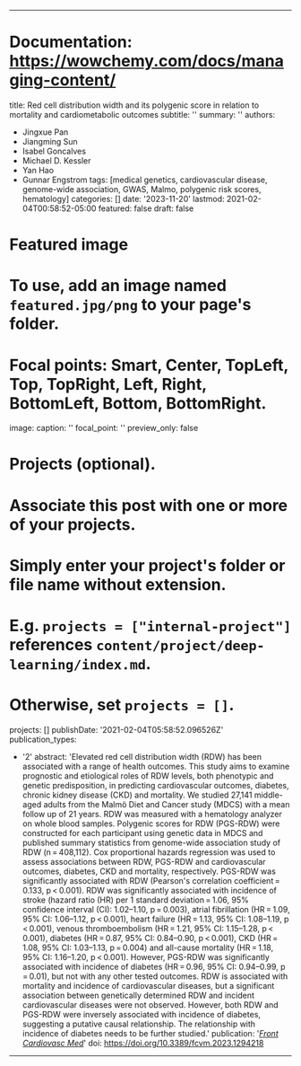 
---
# Documentation: https://wowchemy.com/docs/managing-content/

title: Red cell distribution width and its polygenic score in relation to mortality and cardiometabolic outcomes
subtitle: ''
summary: ''
authors:
- Jingxue Pan
- Jiangming Sun
- Isabel Goncalves
- Michael D. Kessler
- Yan Hao
- Gunnar Engstrom
tags: [medical genetics, cardiovascular disease, genome-wide association, GWAS, Malmo, polygenic risk scores, hematology]
categories: []
date: '2023-11-20'
lastmod: 2021-02-04T00:58:52-05:00
featured: false
draft: false

# Featured image
# To use, add an image named `featured.jpg/png` to your page's folder.
# Focal points: Smart, Center, TopLeft, Top, TopRight, Left, Right, BottomLeft, Bottom, BottomRight.
image:
  caption: ''
  focal_point: ''
  preview_only: false

# Projects (optional).
#   Associate this post with one or more of your projects.
#   Simply enter your project's folder or file name without extension.
#   E.g. `projects = ["internal-project"]` references `content/project/deep-learning/index.md`.
#   Otherwise, set `projects = []`.
projects: []
publishDate: '2021-02-04T05:58:52.096526Z'
publication_types:
- '2'
abstract: 'Elevated red cell distribution width (RDW) has been associated with a range of health outcomes. This study aims to examine prognostic and etiological roles of RDW levels, both phenotypic and genetic predisposition, in predicting cardiovascular outcomes, diabetes, chronic kidney disease (CKD) and mortality. We studied 27,141 middle-aged adults from the Malmö Diet and Cancer study (MDCS) with a mean follow up of 21 years. RDW was measured with a hematology analyzer on whole blood samples. Polygenic scores for RDW (PGS-RDW) were constructed for each participant using genetic data in MDCS and published summary statistics from genome-wide association study of RDW (n = 408,112). Cox proportional hazards regression was used to assess associations between RDW, PGS-RDW and cardiovascular outcomes, diabetes, CKD and mortality, respectively. PGS-RDW was significantly associated with RDW (Pearson's correlation coefficient = 0.133, p < 0.001). RDW was significantly associated with incidence of stroke (hazard ratio (HR) per 1 standard deviation = 1.06, 95% confidence interval (CI): 1.02–1.10, p = 0.003), atrial fibrillation (HR = 1.09, 95% CI: 1.06–1.12, p < 0.001), heart failure (HR = 1.13, 95% CI: 1.08–1.19, p < 0.001), venous thromboembolism (HR = 1.21, 95% CI: 1.15–1.28, p < 0.001), diabetes (HR = 0.87, 95% CI: 0.84–0.90, p < 0.001), CKD (HR = 1.08, 95% CI: 1.03–1.13, p = 0.004) and all-cause mortality (HR = 1.18, 95% CI: 1.16–1.20, p < 0.001). However, PGS-RDW was significantly associated with incidence of diabetes (HR = 0.96, 95% CI: 0.94–0.99, p = 0.01), but not with any other tested outcomes. RDW is associated with mortality and incidence of cardiovascular diseases, but a significant association between genetically determined RDW and incident cardiovascular diseases were not observed. However, both RDW and PGS-RDW were inversely associated with incidence of diabetes, suggesting a putative causal relationship. The relationship with incidence of diabetes needs to be further studied.'
publication: '[*Front Cardiovasc Med*](https://www.frontiersin.org/articles/10.3389/fcvm.2023.1294218/full)'
doi: https://doi.org/10.3389/fcvm.2023.1294218
---
